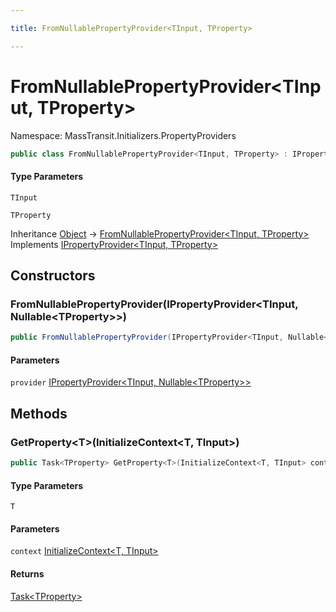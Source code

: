 ```yaml
---

title: FromNullablePropertyProvider<TInput, TProperty>

---
```


# FromNullablePropertyProvider\<TInput, TProperty\>

Namespace: MassTransit.Initializers.PropertyProviders

```csharp
public class FromNullablePropertyProvider<TInput, TProperty> : IPropertyProvider<TInput, TProperty>
```

#### Type Parameters

`TInput`<br/>

`TProperty`<br/>

Inheritance [Object](https://learn.microsoft.com/en-us/dotnet/api/system.object) → [FromNullablePropertyProvider\<TInput, TProperty\>](../masstransit-initializers-propertyproviders/fromnullablepropertyprovider-2)<br/>
Implements [IPropertyProvider\<TInput, TProperty\>](../masstransit-initializers/ipropertyprovider-2)

## Constructors

### **FromNullablePropertyProvider(IPropertyProvider\<TInput, Nullable\<TProperty\>\>)**

```csharp
public FromNullablePropertyProvider(IPropertyProvider<TInput, Nullable<TProperty>> provider)
```

#### Parameters

`provider` [IPropertyProvider\<TInput, Nullable\<TProperty\>\>](../masstransit-initializers/ipropertyprovider-2)<br/>

## Methods

### **GetProperty\<T\>(InitializeContext\<T, TInput\>)**

```csharp
public Task<TProperty> GetProperty<T>(InitializeContext<T, TInput> context)
```

#### Type Parameters

`T`<br/>

#### Parameters

`context` [InitializeContext\<T, TInput\>](../../masstransit-abstractions/masstransit-initializers/initializecontext-2)<br/>

#### Returns

[Task\<TProperty\>](https://learn.microsoft.com/en-us/dotnet/api/system.threading.tasks.task-1)<br/>
